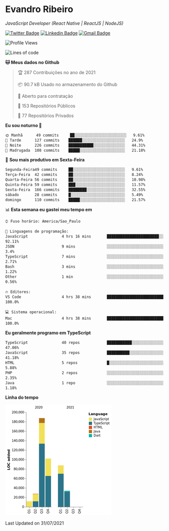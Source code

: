 # Evandro **Ribeiro**

*JavaScript Developer (React Native | ReactJS | NodeJS)*

[![Twitter Badge](https://img.shields.io/badge/-@ribeiroevandro-201B2D?style=flat-square&labelColor=201B2D&logo=twitter&logoColor=white&link=https://twitter.com/ribeiroevandro)](https://twitter.com/ribeiroevandro) 
[![Linkedin Badge](https://img.shields.io/badge/-Evandro%20Ribeiro-201B2D?style=flat-square&logo=Linkedin&logoColor=white&link=https://www.linkedin.com/in/ribeiroevandro)](https://www.linkedin.com/in/ribeiroevandro) 
[![Gmail Badge](https://img.shields.io/badge/-oi@ribeiroevandro.com.br-201B2D?style=flat-square&logo=Gmail&logoColor=white&link=mailto:oi@ribeiroevandro.com.br)](mailto:oi@ribeiroevandro.com.br)


<!--START_SECTION:waka-->
![Profile Views](http://img.shields.io/badge/Visualizac%C3%B5es%20do%20perfil-1-blue)

![Lines of code](https://img.shields.io/badge/Desde%20o%20Hello%20World%20eu%20escrevi-451287%20linhas%20de%20c%C3%B3digo-blue)

**🐱 Meus dados no Github** 

> 🏆 287 Contribuições no ano de 2021
 > 
> 📦 90.7 kB Usado no armazenamento do Github 
 > 
> 💼 Aberto para contratação
 > 
> 📜 153 Repositórios Públicos 
 > 
> 🔑 77 Repositórios Privados  
 > 
**Eu sou noturno 🦉** 

```text
🌞 Manhã      49 commits     ██░░░░░░░░░░░░░░░░░░░░░░░   9.61% 
🌆 Tarde      127 commits    ██████░░░░░░░░░░░░░░░░░░░   24.9% 
🌃 Noite      226 commits    ███████████░░░░░░░░░░░░░░   44.31% 
🌙 Madrugada  108 commits    █████░░░░░░░░░░░░░░░░░░░░   21.18%

```
📅 **Sou mais produtivo em Sexta-Feira** 

```text
Segunda-Feira49 commits     ██░░░░░░░░░░░░░░░░░░░░░░░   9.61% 
Terça-Feira  42 commits     ██░░░░░░░░░░░░░░░░░░░░░░░   8.24% 
Quarta-Feira 56 commits     ██░░░░░░░░░░░░░░░░░░░░░░░   10.98% 
Quinta-Feira 59 commits     ███░░░░░░░░░░░░░░░░░░░░░░   11.57% 
Sexta-Feira  166 commits    ████████░░░░░░░░░░░░░░░░░   32.55% 
sábado       28 commits     █░░░░░░░░░░░░░░░░░░░░░░░░   5.49% 
domingo      110 commits    █████░░░░░░░░░░░░░░░░░░░░   21.57%

```


📊 **Esta semana eu gastei meu tempo em** 

```text
⌚︎ Fuso horário: America/Sao_Paulo

💬 Linguagens de programação: 
JavaScript               4 hrs 16 mins       ███████████████████████░░   92.11% 
JSON                     9 mins              ░░░░░░░░░░░░░░░░░░░░░░░░░   3.4% 
TypeScript               7 mins              ░░░░░░░░░░░░░░░░░░░░░░░░░   2.71% 
Bash                     3 mins              ░░░░░░░░░░░░░░░░░░░░░░░░░   1.22% 
Other                    1 min               ░░░░░░░░░░░░░░░░░░░░░░░░░   0.56%

🔥 Editores: 
VS Code                  4 hrs 38 mins       █████████████████████████   100.0%

💻 Sistema operacional: 
Mac                      4 hrs 38 mins       █████████████████████████   100.0%

```

**Eu geralmente programo em TypeScript** 

```text
TypeScript               40 repos            ███████████░░░░░░░░░░░░░░   47.06% 
JavaScript               35 repos            ██████████░░░░░░░░░░░░░░░   41.18% 
HTML                     5 repos             █░░░░░░░░░░░░░░░░░░░░░░░░   5.88% 
PHP                      2 repos             ░░░░░░░░░░░░░░░░░░░░░░░░░   2.35% 
Java                     1 repo              ░░░░░░░░░░░░░░░░░░░░░░░░░   1.18%

```


**Linha do tempo**

![Chart not found](https://raw.githubusercontent.com/ribeiroevandro/ribeiroevandro/master/charts/bar_graph.png) 


 Last Updated on 31/07/2021
<!--END_SECTION:waka-->
